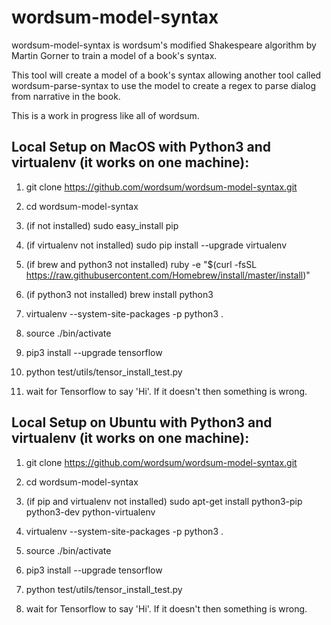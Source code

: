 # wordsum-model-syntax

wordsum-model-syntax is wordsum's modified Shakespeare algorithm by Martin Gorner to train a model of a book's syntax. 

This tool will create a model of a book's syntax allowing another tool called wordsum-parse-syntax to use the model to create a regex to parse dialog from narrative in the book. 

This is a work in progress like all of wordsum.

## Local Setup on MacOS with Python3 and virtualenv (it works on one machine):

1. git clone https://github.com/wordsum/wordsum-model-syntax.git

2. cd wordsum-model-syntax

3. (if not installed) sudo easy_install pip

4. (if virtualenv not installed) sudo pip install --upgrade virtualenv

5. (if brew and python3 not installed) ruby -e "$(curl -fsSL https://raw.githubusercontent.com/Homebrew/install/master/install)"

6. (if python3 not installed) brew install python3

7. virtualenv --system-site-packages -p python3 .

8. source ./bin/activate

9. pip3 install --upgrade tensorflow

10. python test/utils/tensor_install_test.py

11. wait for Tensorflow to say 'Hi'. If it doesn't then something is wrong.



## Local Setup on Ubuntu with Python3 and virtualenv (it works on one machine):

1. git clone https://github.com/wordsum/wordsum-model-syntax.git

2. cd wordsum-model-syntax

3. (if pip and virtualenv not installed) sudo apt-get install python3-pip python3-dev python-virtualenv

4. virtualenv --system-site-packages -p python3 .

5. source ./bin/activate

6. pip3 install --upgrade tensorflow

7. python test/utils/tensor_install_test.py

8. wait for Tensorflow to say 'Hi'. If it doesn't then something is wrong.



